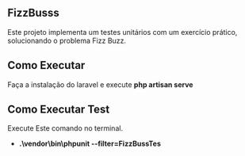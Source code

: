 
## FizzBusss

Este projeto implementa um testes unitários com um exercício prático, solucionando o problema Fizz Buzz.

## Como Executar 

Faça a instalação do laravel e execute **php artisan serve**

## Como Executar Test

Execute Este comando no terminal.

- **.\vendor\bin\phpunit --filter=FizzBussTes**
